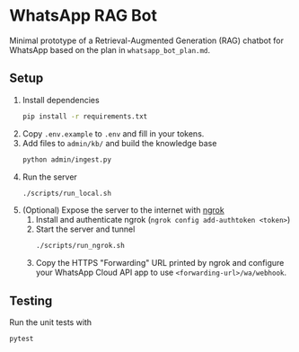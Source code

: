 # WhatsApp RAG Bot

Minimal prototype of a Retrieval-Augmented Generation (RAG) chatbot for WhatsApp based on the plan in `whatsapp_bot_plan.md`.

## Setup

1. Install dependencies
   ```bash
   pip install -r requirements.txt
   ```
2. Copy `.env.example` to `.env` and fill in your tokens.
3. Add files to `admin/kb/` and build the knowledge base
   ```bash
   python admin/ingest.py
   ```
4. Run the server
   ```bash
   ./scripts/run_local.sh
   ```
5. (Optional) Expose the server to the internet with [ngrok](https://ngrok.com/)
   1. Install and authenticate ngrok (`ngrok config add-authtoken <token>`)
   2. Start the server and tunnel
      ```bash
      ./scripts/run_ngrok.sh
      ```
   3. Copy the HTTPS "Forwarding" URL printed by ngrok and configure your WhatsApp Cloud API app to use `<forwarding-url>/wa/webhook`.

## Testing

Run the unit tests with
```bash
pytest
```
